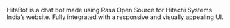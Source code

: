 HitaBot is a chat bot made using Rasa Open Source for Hitachi Systems India’s website. Fully integrated with a responsive and visually appealing UI.
